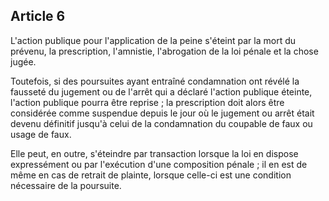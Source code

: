 Article 6
----
L'action publique pour l'application de la peine s'éteint par la mort du
prévenu, la prescription, l'amnistie, l'abrogation de la loi pénale et la chose
jugée.

Toutefois, si des poursuites ayant entraîné condamnation ont révélé la fausseté
du jugement ou de l'arrêt qui a déclaré l'action publique éteinte, l'action
publique pourra être reprise ; la prescription doit alors être considérée comme
suspendue depuis le jour où le jugement ou arrêt était devenu définitif jusqu'à
celui de la condamnation du coupable de faux ou usage de faux.

Elle peut, en outre, s'éteindre par transaction lorsque la loi en dispose
expressément ou par l'exécution d'une composition pénale ; il en est de même en
cas de retrait de plainte, lorsque celle-ci est une condition nécessaire de la
poursuite.
